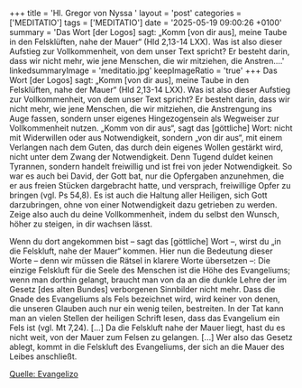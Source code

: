 +++
title = 'Hl. Gregor von Nyssa  '
layout = 'post'
categories = ['MEDITATIO']
tags = ['MEDITATIO']
date = '2025-05-19 09:00:26 +0100'
summary = 'Das Wort [der Logos] sagt: „Komm [von dir aus], meine Taube in den Felsklüften, nahe der Mauer“ (Hld 2,13-14 LXX). Was ist also dieser Aufstieg zur Vollkommenheit, von dem unser Text spricht? Er besteht darin, dass wir nicht mehr, wie jene Menschen, die wir mitziehen, die Anstren....'
linkedsummaryImage = 'meditatio.jpg'
keepImageRatio = 'true'
+++
Das Wort [der Logos] sagt: „Komm [von dir aus], meine Taube in den Felsklüften, nahe der Mauer“ (Hld 2,13-14 LXX). Was ist also dieser Aufstieg zur Vollkommenheit, von dem unser Text spricht? Er besteht darin, dass wir nicht mehr, wie jene Menschen, die wir mitziehen, die Anstrengung ins Auge fassen, sondern unser eigenes Hingezogensein als Wegweiser zur Vollkommenheit nutzen.<!--more--> „Komm von dir aus“, sagt das [göttliche] Wort: nicht mit Widerwillen oder aus Notwendigkeit, sondern „von dir aus“, mit einem Verlangen nach dem Guten, das durch dein eigenes Wollen gestärkt wird, nicht unter dem Zwang der Notwendigkeit. Denn Tugend duldet keinen Tyrannen, sondern handelt freiwillig und ist frei von jeder Notwendigkeit. So war es auch bei David, der Gott bat, nur die Opfergaben anzunehmen, die er aus freien Stücken dargebracht hatte, und versprach, freiwillige Opfer zu bringen (vgl. Ps 54,8). Es ist auch die Haltung aller Heiligen, sich Gott darzubringen, ohne von einer Notwendigkeit dazu getrieben zu werden. Zeige also auch du deine Vollkommenheit, indem du selbst den Wunsch, höher zu steigen, in dir wachsen lässt.
 
Wenn du dort angekommen bist – sagt das [göttliche] Wort –, wirst du „in die Felskluft, nahe der Mauer“ kommen. Hier nun die Bedeutung dieser Worte – denn wir müssen die Rätsel in klarere Worte übersetzen –: Die einzige Felskluft für die Seele des Menschen ist die Höhe des Evangeliums; wenn man dorthin gelangt, braucht man von da an die dunkle Lehre der im Gesetz [des alten Bundes] verborgenen Sinnbilder nicht mehr. Dass die Gnade des Evangeliums als Fels bezeichnet wird, wird keiner von denen, die unseren Glauben auch nur ein wenig teilen, bestreiten. In der Tat kann man an vielen Stellen der heiligen Schrift lesen, dass das Evangelium ein Fels ist (vgl. Mt 7,24). [...] Da die Felskluft nahe der Mauer liegt, hast du es nicht weit, von der Mauer zum Felsen zu gelangen. [...] Wer also das Gesetz ablegt, kommt in die Felskluft des Evangeliums, der sich an die Mauer des Leibes anschließt.


[Quelle: Evangelizo](https://evangeliumtagfuertag.org/DE/gospel)
